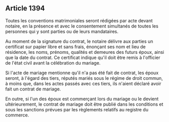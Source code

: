 Article 1394
----
Toutes les conventions matrimoniales seront rédigées par acte devant notaire, en
la présence et avec le consentement simultanés de toutes les personnes qui y
sont parties ou de leurs mandataires.

Au moment de la signature du contrat, le notaire délivre aux parties un
certificat sur papier libre et sans frais, énonçant ses nom et lieu de
résidence, les noms, prénoms, qualités et demeures des futurs époux, ainsi que
la date du contrat. Ce certificat indique qu'il doit être remis à l'officier de
l'état civil avant la célébration du mariage.

Si l'acte de mariage mentionne qu'il n'a pas été fait de contrat, les époux
seront, à l'égard des tiers, réputés mariés sous le régime de droit commun, à
moins que, dans les actes passés avec ces tiers, ils n'aient déclaré avoir fait
un contrat de mariage.

En outre, si l'un des époux est commerçant lors du mariage ou le devient
ultérieurement, le contrat de mariage doit être publié dans les conditions et
sous les sanctions prévues par les règlements relatifs au registre du commerce.
